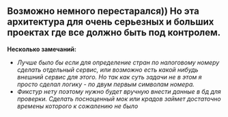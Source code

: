 Возможно немного перестарался)) Но эта архитектура для очень серьезных и больших проектах где все должно быть под контролем.
-

**Несколько замечаний:**

* *Лучше было бы если для определение стран по налоговому номеру сделать отдельный сервис, или возможно есть какой нибудь внешний сервис для этого. 
Но так как суть задачи не в этом я просто сделал логику - по двум первым символам номера.*
* *Фикстур нету поэтому нужно будет вручную внести данные в бд для проверки. Сделать посноценный мок или крадов займет достаточно времены которого к сожалению не было*
